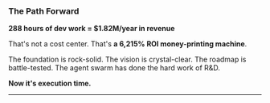 ### The Path Forward

**288 hours of dev work = $1.82M/year in revenue**

That's not a cost center. That's **a 6,215% ROI money-printing machine**.

The foundation is rock-solid. The vision is crystal-clear. The roadmap is battle-tested. The agent swarm has done the hard work of R&D.

**Now it's execution time.**

---
